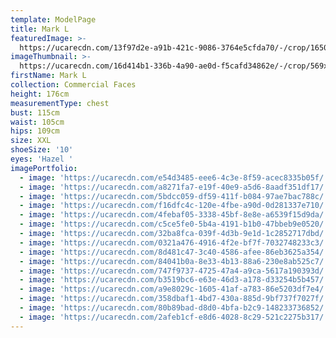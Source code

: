 ```yaml
---
template: ModelPage
title: Mark L
featuredImage: >-
  https://ucarecdn.com/13f97d2e-a91b-421c-9086-3764e5cfda70/-/crop/1650x922/0,56/-/preview/
imageThumbnail: >-
  https://ucarecdn.com/16d414b1-336b-4a90-ae0d-f5cafd34862e/-/crop/569x755/82,0/-/preview/
firstName: Mark L
collection: Commercial Faces
height: 176cm
measurementType: chest
bust: 115cm
waist: 105cm
hips: 109cm
size: XXL
shoeSize: '10'
eyes: 'Hazel '
imagePortfolio:
  - image: 'https://ucarecdn.com/e54d3485-eee6-4c3e-8f59-acec8335b05f/'
  - image: 'https://ucarecdn.com/a8271fa7-e19f-40e9-a5d6-8aadf351df17/'
  - image: 'https://ucarecdn.com/5bdcc059-df59-411f-b084-97ae7bac788c/'
  - image: 'https://ucarecdn.com/f16dfc4c-120e-4fbe-a90d-0d281337e710/'
  - image: 'https://ucarecdn.com/4febaf05-3338-45bf-8e8e-a6539f15d9da/'
  - image: 'https://ucarecdn.com/c5ce5fe0-5b4a-4191-b1b0-47bbeb9e0520/'
  - image: 'https://ucarecdn.com/32ba8fca-039f-4d3b-9e1d-1c2852717dbd/'
  - image: 'https://ucarecdn.com/0321a476-4916-4f2e-bf7f-7032748233c3/'
  - image: 'https://ucarecdn.com/8d481c47-3c40-4586-afee-86eb3625a354/'
  - image: 'https://ucarecdn.com/84041b0a-8e33-4b13-88a6-230e8ab525c7/'
  - image: 'https://ucarecdn.com/747f9737-4725-47a4-a9ca-5617a190393d/'
  - image: 'https://ucarecdn.com/b3519bc6-e63e-46d3-a178-d33254b5b457/'
  - image: 'https://ucarecdn.com/a9e8029c-1605-41af-a783-86e5203df7e4/'
  - image: 'https://ucarecdn.com/358dbaf1-4bd7-430a-885d-9bf737f7027f/'
  - image: 'https://ucarecdn.com/80b89bad-d8d0-4bfa-b2c9-148233736852/'
  - image: 'https://ucarecdn.com/2afeb1cf-e8d6-4028-8c29-521c2275b317/'
---
```


